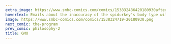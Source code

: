 ```yaml
---
extra_image: https://www.smbc-comics.com/comics/153832486420180930after.png
hovertext: Emails about the inaccuracy of the spidurkey's body type will be met with pointedly lengthy sighs.
image: https://www.smbc-comics.com/comics/1538324719-20180930.png
next_comic: the-program
prev_comic: philosophy-2
title: GMO
---
```


